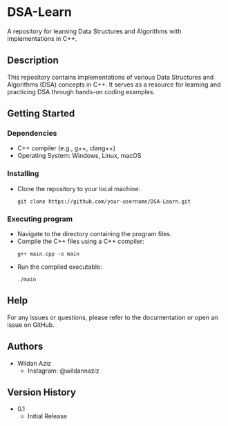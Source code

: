 # DSA-Learn

A repository for learning Data Structures and Algorithms with implementations in C++.

## Description

This repository contains implementations of various Data Structures and Algorithms (DSA) concepts in C++. It serves as a resource for learning and practicing DSA through hands-on coding examples.

## Getting Started

### Dependencies

* C++ compiler (e.g., g++, clang++)
* Operating System: Windows, Linux, macOS

### Installing

* Clone the repository to your local machine:
    ```
    git clone https://github.com/your-username/DSA-Learn.git
    ```

### Executing program

* Navigate to the directory containing the program files.
* Compile the C++ files using a C++ compiler:
    ```
    g++ main.cpp -o main
    ```
* Run the compiled executable:
    ```
    ./main
    ```

## Help

For any issues or questions, please refer to the documentation or open an issue on GitHub.

## Authors

* Wildan Aziz
    * Instagram: @wildannaziz

## Version History

* 0.1
    * Initial Release
